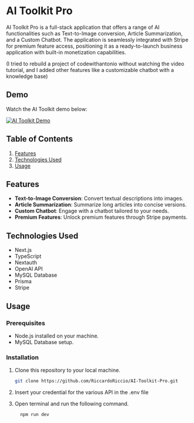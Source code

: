 # AI Toolkit Pro

AI Toolkit Pro is a full-stack application that offers a range of AI functionalities such as Text-to-Image conversion, Article Summarization, and a Custom Chatbot. The application is seamlessly integrated with Stripe for premium feature access, positioning it as a ready-to-launch business application with built-in monetization capabilities.

(I tried to rebuild a project of codewithantonio without watching the video tutorial, and I added other features like a customizable chatbot with a knowledge base)
## Demo

Watch the AI Toolkit demo below:

[![AI Toolkit Demo](https://img.youtube.com/vi/lKo0IfX_tV4/0.jpg)](https://youtu.be/lKo0IfX_tV4 "AI Toolkit Demo")


## Table of Contents

1. [Features](#features)
2. [Technologies Used](#technologies-used)
5. [Usage](#usage)


## Features

- **Text-to-Image Conversion**: Convert textual descriptions into images.
- **Article Summarization**: Summarize long articles into concise versions.
- **Custom Chatbot**: Engage with a chatbot tailored to your needs.
- **Premium Features**: Unlock premium features through Stripe payments.

## Technologies Used

- Next.js
- TypeScript
- Nextauth
- OpenAI API
- MySQL Database
- Prisma
- Stripe

## Usage

### Prerequisites

- Node.js installed on your machine.
- MySQL Database setup.

### Installation

1. Clone this repository to your local machine.
   ```bash
   git clone https://github.com/RiccardoRiccio/AI-Toolkit-Pro.git

2. Insert your credential for the various API in the .env file

3. Open terminal and run the following command.
   ```bash
     npm run dev

